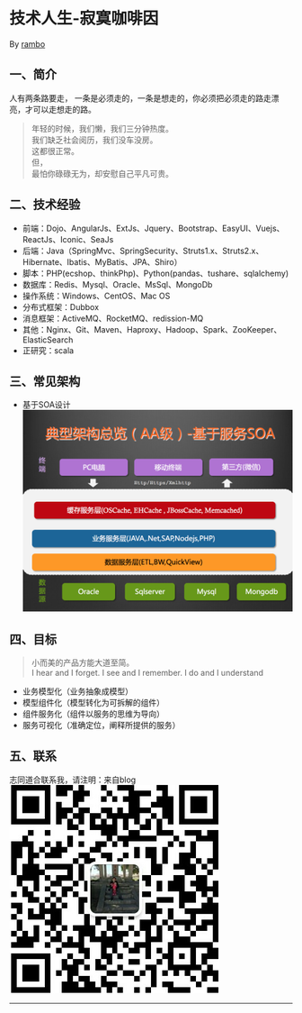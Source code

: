 技术人生-寂寞咖啡因
============================

By [rambo](http://hengxindongli.cn)
## 一、简介
人有两条路要走， 一条是必须走的，一条是想走的，你必须把必须走的路走漂亮，才可以走想走的路。
> 年轻的时候，我们懒，我们三分钟热度。  
> 我们缺乏社会阅历，我们没车没房。  
> 这都很正常。  
> 但，  
> 最怕你碌碌无为，却安慰自己平凡可贵。

## 二、技术经验
- 前端：Dojo、AngularJs、ExtJs、Jquery、Bootstrap、EasyUI、Vuejs、ReactJs、Iconic、SeaJs
- 后端：Java（SpringMvc、SpringSecurity、Struts1.x、Struts2.x、Hibernate、Ibatis、MyBatis、JPA、Shiro）
- 脚本：PHP(ecshop、thinkPhp)、Python(pandas、tushare、sqlalchemy)
- 数据库：Redis、Mysql、Oracle、MsSql、MongoDb
- 操作系统：Windows、CentOS、Mac OS
- 分布式框架：Dubbox
- 消息框架：ActiveMQ、RocketMQ、redission-MQ
- 其他：Nginx、Git、Maven、Haproxy、Hadoop、Spark、ZooKeeper、ElasticSearch
- 正研究：scala
## 三、常见架构
- 基于SOA设计
![](./my_cv01.png)
## 四、目标
> 小而美的产品方能大道至简。  
I hear and I forget. I see and I remember. I do and I understand
- 业务模型化（业务抽象成模型）  
- 模型组件化（模型转化为可拆解的组件）  
- 组件服务化（组件以服务的思维为导向）  
- 服务可视化（准确定位，阐释所提供的服务）  
## 五、联系
志同道合联系我，请注明：来自blog
![](./images/qr.jpg)

---
